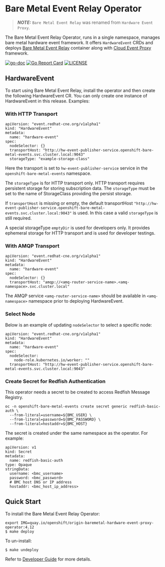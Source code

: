 # Bare Metal Event Relay Operator

> **_NOTE:_** `Bare Metal Event Relay` was renamed from `Hardware Event Proxy`.

The Bare Metal Event Relay Operator, runs in a single namespace, manages bare metal hardware event framework.
It offers `HardwareEvent` CRDs and deploys [Bare Metal Event Relay](https://github.com/redhat-cne/hw-event-proxy) container along with [Cloud Event Proxy](https://github.com/redhat-cne/cloud-event-proxy) framework.

 [![go-doc](https://godoc.org/github.com/redhat-cne/hw-event-proxy-operator?status.svg)](https://godoc.org/github.com/redhat-cne/hw-event-proxy-operator)
 [![Go Report Card](https://goreportcard.com/badge/github.com/redhat-cne/hw-event-proxy-operator)](https://goreportcard.com/report/github.com/redhat-cne/hw-event-proxy-operator)
 [![LICENSE](https://img.shields.io/github/license/redhat-cne/hw-event-proxy-operator.svg)](https://github.com/redhat-cne/hw-event-proxy-operator/blob/main/LICENSE)

## HardwareEvent
To start using Bare Metal Event Relay, install the operator and then create the following HardwareEvent CR.
You can only create one instance of HardwareEvent in this release. Examples:

### With HTTP Transport
```
apiVersion: "event.redhat-cne.org/v1alpha1"
kind: "HardwareEvent"
metadata:
  name: "hardware-event"
spec:
  nodeSelector: {}
  transportHost: "http://hw-event-publisher-service.openshift-bare-metal-events.svc.cluster.local:9043"
  storageType: "example-storage-class"
```
Here the transport is set to `hw-event-publisher-service` service in the `openshift-bare-metal-events` namespace.

The `storageType` is for HTTP transport only. HTTP transport requires persistent storage for storing subscription data. The `storageType` must be set to the name of StorageClass providing the persist storage.

If `transportHost` is missing or empty, the default transportHost `"http://hw-event-publisher-service.openshift-bare-metal-events.svc.cluster.local:9043"` is used. In this case a valid `storageType` is still required.

A special storageType `emptyDir` is used for developers only. It provides ephemeral storage for HTTP transport and is used for developer testings.

### With AMQP Transport
```
apiVersion: "event.redhat-cne.org/v1alpha1"
kind: "HardwareEvent"
metadata:
  name: "hardware-event"
spec:
  nodeSelector: {}
  transportHost: "amqp://<amq-router-service-name>.<amq-namespace>.svc.cluster.local"
```
The AMQP service `<amq-router-service-name>` should be available in `<amq-namespace>` namespace prior to deploying HardwareEvent.

### Select Node
Below is an example of updating `nodeSelector` to select a specific node:
```
apiVersion: "event.redhat-cne.org/v1alpha1"
kind: "HardwareEvent"
metadata:
  name: "hardware-event"
spec:
  nodeSelector:
    node-role.kubernetes.io/worker: ""
  transportHost: "http://hw-event-publisher-service.openshift-bare-metal-events.svc.cluster.local:9043"
```

### Create Secret for Redfish Authentication
This operator needs a secret to be created to access Redfish Message Registry.

```
oc -n openshift-bare-metal-events create secret generic redfish-basic-auth \
  --from-literal=username=${BMC_USER} \
  --from-literal=password=${BMC_PASSWORD} \
  --from-literal=hostaddr=${BMC_HOST}
```

The secret is created under the same namespace as the operator. For example:
```
apiVersion: v1
kind: Secret
metadata:
  name: redfish-basic-auth
type: Opaque
stringData:
  username: <bmc_username>
  password: <bmc_password>
  # BMC host DNS or IP address
  hostaddr: <bmc_host_ip_address>
```

## Quick Start

To install the Bare Metal Event Relay Operator:
```
export IMG=quay.io/openshift/origin-baremetal-hardware-event-proxy-operator:4.12
$ make deploy
```

To un-install:
```
$ make undeploy
```
Refer to [Developer Guide](docs/development.md) for more details.
